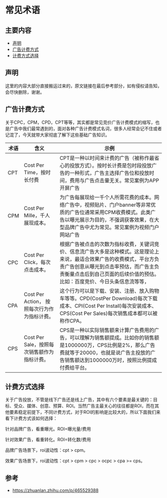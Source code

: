 
# 常见术语

## 主要内容
- [声明](#声明)
- [广告计费方式](#广告计费方式)
- [计费方式选择](#计费方式选择)


## 声明

这里的内容大部分直接搬运过来的，原文链接在最后参考部分，如有侵权请告知，会尽快删除，谢谢。

## 广告计费方式

关于CPC，CPM，CPD，CPT等等，其实都是常见竞价广告计费模式的缩写，也是广告中我们最常遇到的，面对各种广告计费模式名词，很多人经常会记不住或者记混了，今天就带大家彻底了解下这些基础广告知识。

| 术语 | 含义 | 示例 |
|-----|------|-----|
| CPT | Cost Per Time，按时长付费 | CPT是一种以时间来计费的广告（被称作最省心的投放方式）。按时长计费是包时段投放广告的一种形式，广告主选择广告位和投放时间，费用与广告点击量无关。常见案例为APP开屏广告 |
| CPM|Cost Per Mille，千人展现成本。|为广告每展现给一千个人所需花费的成本。网络广告中，视频贴片、门户banner等非常优质的广告位通常采用CPM收费模式。此类广告以曝光展示为目的，不强调获客效果，在大型品牌广告中尤为常见。常见案例为视频门户网站广告
|CPC | Cost Per Click，每次点击成本。|根据广告被点击的次数为指标收费，关键词竞价、信息流广告大多是这种模式。这是理论上来说，最适合效果广告的收费模式，平台方负责广告创意从曝光到点击率预估，而广告主负责衡量点击后到自己页面的后续价值的预估。比如：百度竞价、今日头条信息流等等，
|CPA | Cost Per Action， 按照每次行为作为指标计费。|这个行为可以是下载、安装、注册、放入购物车等等。CPD(CostPer Download)每次下载成本、CPI(Cost Per Install)每次安装成本、CPS(Cost Per Sales)每次销售成本都可以被称作CPA。
|CPS|Cost Per Sale，按照每次销售额作为指标计费。|CPS是一种以实际销售额来计算广告费用的广告，可以理解为销售额提成。比如你的销售额是1000000万，CPS比例是2%，那么广告费就等于20000，也就是说广告主投放的广告销售额达到1000000万时，按照比例提成付费给平台。


## 计费方式选择

关于广告投放，不管是线下广告还是线上广告，其中有六个要素是最关键的：目标、受众、媒体、创意、预算、ROI。当然广告主最关心的往往都是ROI，而在其他要素稳定前提下，不同计费方式，对于ROI的影响是比较大的，所以下面我们来看下计费方式该如何选择：

针对品牌广告，看重曝光。ROI=曝光量/费用

针对效果广告，看重转化。ROI=转化数/费用

品牌广告场景下，roi波动性：cpt > cpm。

效果广告场景下，roi波动性：cpt > cpm > cpc > ocpc > cpa >= cps。

## 参考
- https://zhuanlan.zhihu.com/p/465529388